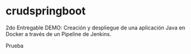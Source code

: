 # crudspringboot
2do Entregable DEMO: Creación y despliegue de una aplicación Java en Docker a través de un Pipeline de Jenkins.

Prueba 
